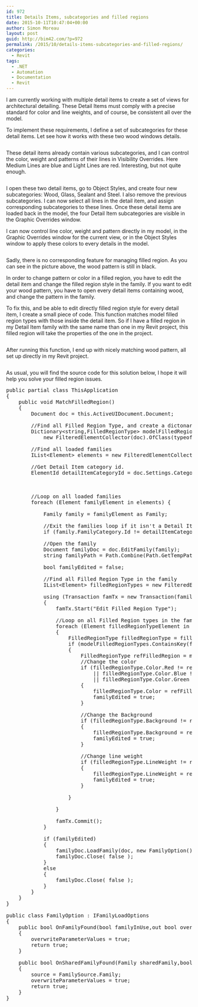 ```yaml
---
id: 972
title: Details Items, subcategories and filled regions
date: 2015-10-11T10:47:04+00:00
author: Simon Moreau
layout: post
guid: http://bim42.com/?p=972
permalink: /2015/10/details-items-subcategories-and-filled-regions/
categories:
  - Revit
tags:
  - .NET
  - Automation
  - Documentation
  - Revit
---
```

I am currently working with multiple detail items to create a set of views for architectural detailing. These Detail Items must comply with a precise standard for color and line weights, and of course, be consistent all over the model.

To implement these requirements, I define a set of subcategories for these detail items. Let see how it works with these two wood windows details.

![<img class="aligncenter size-full wp-image-983" src="http://bim42.com/wp-content/uploads/2015/10/01-WindowsDetailsComponents.jpg" alt="01-WindowsDetailsComponents" width="800" height="337" srcset="https://bim42.com/wp-content/uploads/2015/10/01-WindowsDetailsComponents.jpg 800w, https://bim42.com/wp-content/uploads/2015/10/01-WindowsDetailsComponents-300x126.jpg 300w, https://bim42.com/wp-content/uploads/2015/10/01-WindowsDetailsComponents-500x211.jpg 500w" sizes="(max-width: 800px) 100vw, 800px" />](http://bim42.com/wp-content/uploads/2015/10/01-WindowsDetailsComponents.jpg)

These detail items already contain various subcategories, and I can control the color, weight and patterns of their lines in Visibility Overrides. Here Medium Lines are blue and Light Lines are red. Interesting, but not quite enough.

![<img class="aligncenter size-full wp-image-974" src="http://bim42.com/wp-content/uploads/2015/10/02-LineTypeOverrride.png" alt="02-LineTypeOverrride" width="800" height="489" srcset="https://bim42.com/wp-content/uploads/2015/10/02-LineTypeOverrride.png 800w, https://bim42.com/wp-content/uploads/2015/10/02-LineTypeOverrride-300x183.png 300w, https://bim42.com/wp-content/uploads/2015/10/02-LineTypeOverrride-491x300.png 491w" sizes="(max-width: 800px) 100vw, 800px" />](http://bim42.com/wp-content/uploads/2015/10/02-LineTypeOverrride.png)

I open these two detail items, go to Object Styles, and create four new subcategories: Wood, Glass, Sealant and Steel. I also remove the previous subcategories. I can now select all lines in the detail item, and assign corresponding subcategories to these lines. Once these detail items are loaded back in the model, the four Detail Item subcategories are visible in the Graphic Overrides window.

I can now control line color, weight and pattern directly in my model, in the Graphic Overrides window for the current view, or in the Object Styles window to apply these colors to every details in the model.

![<img class="aligncenter size-full wp-image-975" src="http://bim42.com/wp-content/uploads/2015/10/03-OverideByMaterial.png" alt="03-OverideByMaterial" width="800" height="489" srcset="https://bim42.com/wp-content/uploads/2015/10/03-OverideByMaterial.png 800w, https://bim42.com/wp-content/uploads/2015/10/03-OverideByMaterial-300x183.png 300w, https://bim42.com/wp-content/uploads/2015/10/03-OverideByMaterial-491x300.png 491w" sizes="(max-width: 800px) 100vw, 800px" />](http://bim42.com/wp-content/uploads/2015/10/03-OverideByMaterial.png)

Sadly, there is no corresponding feature for managing filled region. As you can see in the picture above, the wood pattern is still in black.

In order to change pattern or color in a filled region, you have to edit the detail item and change the filled region style in the family. If you want to edit your wood pattern, you have to open every detail items containing wood, and change the pattern in the family.

To fix this, and be able to edit directly filled region style for every detail item, I create a small piece of code. This function matches model filled region types with those inside the detail item. So if I have a filled region in my Detail Item family with the same name than one in my Revit project, this filled region will take the properties of the one in the project.

![<img class="aligncenter size-full wp-image-977" src="http://bim42.com/wp-content/uploads/2015/10/matchProperties.png" alt="matchProperties" width="800" height="417" srcset="https://bim42.com/wp-content/uploads/2015/10/matchProperties.png 800w, https://bim42.com/wp-content/uploads/2015/10/matchProperties-300x156.png 300w, https://bim42.com/wp-content/uploads/2015/10/matchProperties-500x261.png 500w" sizes="(max-width: 800px) 100vw, 800px" />](http://bim42.com/wp-content/uploads/2015/10/matchProperties.png)

After running this function, I end up with nicely matching wood pattern, all set up directly in my Revit project.

![<img class="aligncenter size-full wp-image-976" src="http://bim42.com/wp-content/uploads/2015/10/04-OverideFilledRegion.png" alt="04-OverideFilledRegion" width="800" height="337" srcset="https://bim42.com/wp-content/uploads/2015/10/04-OverideFilledRegion.png 800w, https://bim42.com/wp-content/uploads/2015/10/04-OverideFilledRegion-300x126.png 300w, https://bim42.com/wp-content/uploads/2015/10/04-OverideFilledRegion-500x211.png 500w" sizes="(max-width: 800px) 100vw, 800px" />](http://bim42.com/wp-content/uploads/2015/10/04-OverideFilledRegion.png)

As usual, you will find the source code for this solution below, I hope it will help you solve your filled region issues.

<pre class="brush: csharp; title: ; notranslate" title="">public partial class ThisApplication
{
	public void MatchFilledRegion()
	{
		Document doc = this.ActiveUIDocument.Document;
		
		//Find all Filled Region Type, and create a dictonary with it
		Dictionary&lt;string,FilledRegionType&gt; modelFilledRegionTypes =
			new FilteredElementCollector(doc).OfClass(typeof(FilledRegionType)).ToElements().Cast&lt;FilledRegionType&gt;().ToDictionary(e =&gt; e.Name);
		
		//Find all loaded families
		IList&lt;Element&gt; elements = new FilteredElementCollector(doc).OfClass(typeof(Family)).ToElements();
		
		//Get Detail Item category id.
		ElementId detailItemCategoryId = doc.Settings.Categories.get_Item(BuiltInCategory.OST_DetailComponents).Id;
		

		
		//Loop on all loaded families
		foreach (Element familyElement in elements) {
			
			Family family = familyElement as Family;
			
			//Exit the families loop if it isn't a Detail Item Familly
			if (family.FamilyCategory.Id != detailItemCategoryId) continue;

			//Open the family
			Document familyDoc = doc.EditFamily(family);
			string familyPath = Path.Combine(Path.GetTempPath(),family.Name+".rfa");
			
			bool familyEdited = false;
			
			//Find all Filled Region Type in the family
			IList&lt;Element&gt; filledRegionTypes = new FilteredElementCollector(familyDoc).OfClass(typeof(FilledRegionType)).ToElements();
			
			using (Transaction famTx = new Transaction(familyDoc))
			{
				famTx.Start("Edit Filled Region Type");
				
				//Loop on all Filled Region types in the family
				foreach (Element filledRegionTypeElement in filledRegionTypes)
				{
					FilledRegionType filledRegionType = filledRegionTypeElement as FilledRegionType;
					if (modelFilledRegionTypes.ContainsKey(filledRegionType.Name))
					{
						FilledRegionType refFilledRegion = modelFilledRegionTypes[filledRegionType.Name];
						//Change the color
						if (filledRegionType.Color.Red != refFilledRegion.Color.Red
						    || filledRegionType.Color.Blue != refFilledRegion.Color.Blue
						    || filledRegionType.Color.Green != refFilledRegion.Color.Green)
						{
							filledRegionType.Color = refFilledRegion.Color;
							familyEdited = true;
						}
						
						//Change the Background
						if (filledRegionType.Background != refFilledRegion.Background)
						{
							filledRegionType.Background = refFilledRegion.Background;
							familyEdited = true;
						}
						
						//Change line weight
						if (filledRegionType.LineWeight != refFilledRegion.LineWeight)
						{
							filledRegionType.LineWeight = refFilledRegion.LineWeight;
							familyEdited = true;
						}
						
					}
					
				}
				
				famTx.Commit();
			}
			
			if (familyEdited)
			{
				familyDoc.LoadFamily(doc, new FamilyOption());
				familyDoc.Close( false );
			}
			else
			{
				familyDoc.Close( false );
			}
		}
	}
}

public class FamilyOption : IFamilyLoadOptions
{
	public bool OnFamilyFound(bool familyInUse,out bool overwriteParameterValues)
	{
		overwriteParameterValues = true;
		return true;
	}
	
	public bool OnSharedFamilyFound(Family sharedFamily,bool familyInUse, out FamilySource source,out bool overwriteParameterValues )
	{
		source = FamilySource.Family;
		overwriteParameterValues = true;
		return true;
	}
}
</pre>